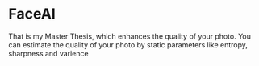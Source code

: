 # FaceAI
That is my Master Thesis, which enhances the quality of your photo. You can estimate the quality of your photo by static parameters like entropy, sharpness and varience
